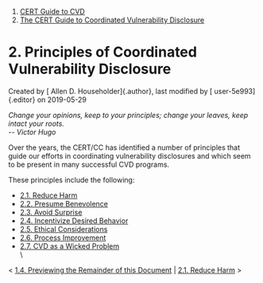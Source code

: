 



1.  [CERT Guide to CVD](index.html)
2.  [The CERT Guide to Coordinated Vulnerability
    Disclosure](The-CERT-Guide-to-Coordinated-Vulnerability-Disclosure_47677443.html)


# 2. Principles of Coordinated Vulnerability Disclosure 




Created by [ Allen D. Householder]{.author}, last modified by [
user-5e993]{.editor} on 2019-05-29



*Change your opinions, keep to your principles; change your leaves, keep
intact your roots.*\
*--* *Victor Hugo*

Over the years, the CERT/CC has identified a number of principles that
guide our efforts in coordinating vulnerability disclosures and which
seem to be present in many successful CVD programs.

These principles include the following:

-   [2.1. Reduce Harm](2.1.-Reduce-Harm_47677451.html)
-   [2.2. Presume Benevolence](2.2.-Presume-Benevolence_47677452.html)
-   [2.3. Avoid Surprise](2.3.-Avoid-Surprise_47677453.html)
-   [2.4. Incentivize Desired
    Behavior](2.4.-Incentivize-Desired-Behavior_47677454.html)
-   [2.5. Ethical
    Considerations](2.5.-Ethical-Considerations_47677455.html)
-   [2.6. Process Improvement](2.6.-Process-Improvement_47677456.html)
-   [2.7. CVD as a Wicked
    Problem](2.7.-CVD-as-a-Wicked-Problem_47677457.html)\
    \



\< [1.4. Previewing the Remainder of this
Document](1.4.-Previewing-the-Remainder-of-this-Document_47677449.html)
\| [2.1. Reduce Harm](2.1.-Reduce-Harm_47677451.html) \>















